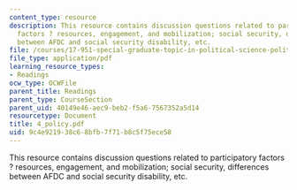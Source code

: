 ```yaml
---
content_type: resource
description: This resource contains discussion questions related to participatory
  factors ? resources, engagement, and mobilization; social security, differences
  between AFDC and social security disability, etc.
file: /courses/17-951-special-graduate-topic-in-political-science-political-behavior-fall-2005/9c4e921938c68bfb7f71b8c5f75ece58_4_policy.pdf
file_type: application/pdf
learning_resource_types:
- Readings
ocw_type: OCWFile
parent_title: Readings
parent_type: CourseSection
parent_uid: 40149e46-aec9-beb2-f5a6-7567352a5d14
resourcetype: Document
title: 4_policy.pdf
uid: 9c4e9219-38c6-8bfb-7f71-b8c5f75ece58
---
```

This resource contains discussion questions related to participatory factors ? resources, engagement, and mobilization; social security, differences between AFDC and social security disability, etc.

